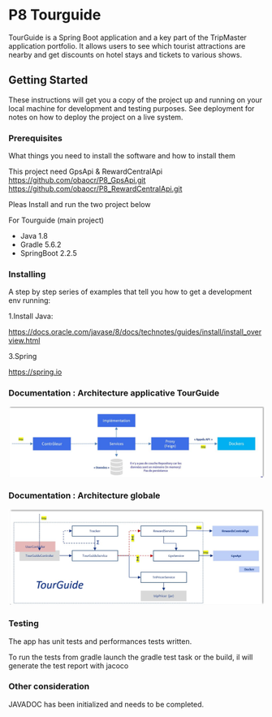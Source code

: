 # P8 Tourguide
TourGuide is a Spring Boot application and a key part of the TripMaster application portfolio. It allows users to see which tourist attractions are nearby and get discounts on hotel stays and tickets to various shows.

## Getting Started

These instructions will get you a copy of the project up and running on your local machine for development and testing purposes. See deployment for notes on how to deploy the project on a live system.

### Prerequisites

What things you need to install the software and how to install them

This project need GpsApi & RewardCentralApi
https://github.com/obaocr/P8_GpsApi.git
https://github.com/obaocr/P8_RewardCentralApi.git

Pleas Install and run the two project below

For Tourguide (main project)
- Java 1.8
- Gradle 5.6.2
- SpringBoot 2.2.5


### Installing

A step by step series of examples that tell you how to get a development env running:

1.Install Java:

https://docs.oracle.com/javase/8/docs/technotes/guides/install/install_overview.html

3.Spring

https://spring.io

### Documentation : Architecture applicative TourGuide

![UML diagram](/TourGuide/img/Archi_appli_tourguide.JPG)

### Documentation : Architecture globale

![UML diagram](/TourGuide/img/Archi_appli_globale.JPG)

### Testing

The app has unit tests and performances tests written.

To run the tests from gradle launch the gradle test task or the build, il will generate the test report with jacoco


### Other consideration
JAVADOC has been initialized and needs to be completed.
